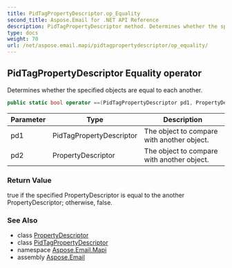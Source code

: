 ```yaml
---
title: PidTagPropertyDescriptor.op_Equality
second_title: Aspose.Email for .NET API Reference
description: PidTagPropertyDescriptor method. Determines whether the specified objects are equal to each another
type: docs
weight: 70
url: /net/aspose.email.mapi/pidtagpropertydescriptor/op_equality/
---
```

## PidTagPropertyDescriptor Equality operator

Determines whether the specified objects are equal to each another.

```csharp
public static bool operator ==(PidTagPropertyDescriptor pd1, PropertyDescriptor pd2)
```

| Parameter | Type | Description |
| --- | --- | --- |
| pd1 | PidTagPropertyDescriptor | The object to compare with another object. |
| pd2 | PropertyDescriptor | The object to compare with another object. |

### Return Value

true if the specified PropertyDescriptor is equal to the another PropertyDescriptor; otherwise, false.

### See Also

* class [PropertyDescriptor](../../propertydescriptor/)
* class [PidTagPropertyDescriptor](../)
* namespace [Aspose.Email.Mapi](../../pidtagpropertydescriptor/)
* assembly [Aspose.Email](../../../)


